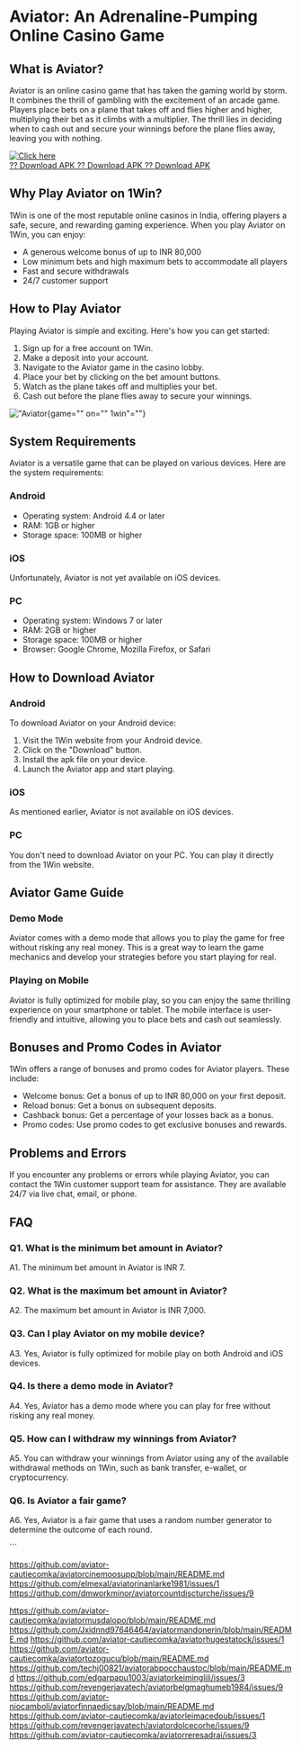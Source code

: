 # Aviator: An Adrenaline-Pumping Online Casino Game

## What is Aviator?

Aviator is an online casino game that has taken the gaming world by
storm. It combines the thrill of gambling with the excitement of an
arcade game. Players place bets on a plane that takes off and flies
higher and higher, multiplying their bet as it climbs with a multiplier.
The thrill lies in deciding when to cash out and secure your winnings
before the plane flies away, leaving you with nothing.

[![Click
here](https://readscoops.com/wp-content/uploads/2023/03/Readscoop-aviator-1-1.jpg)](https://traff.sbs/deff)\
[?? Download APK ?? Download APK ?? Download
APK](https://traff.sbs/deff)

## Why Play Aviator on 1Win?

1Win is one of the most reputable online casinos in India, offering
players a safe, secure, and rewarding gaming experience. When you play
Aviator on 1Win, you can enjoy:

-   A generous welcome bonus of up to INR 80,000
-   Low minimum bets and high maximum bets to accommodate all players
-   Fast and secure withdrawals
-   24/7 customer support

## How to Play Aviator

Playing Aviator is simple and exciting. Here\'s how you can get started:

1.  Sign up for a free account on 1Win.
2.  Make a deposit into your account.
3.  Navigate to the Aviator game in the casino lobby.
4.  Place your bet by clicking on the bet amount buttons.
5.  Watch as the plane takes off and multiplies your bet.
6.  Cash out before the plane flies away to secure your winnings.

!["Aviator](\%22https://1winonline.in/wp-content/uploads/2023/03/1Win-Aviator-Game.webp\%22){game=""
on="" 1win"=""}

## System Requirements

Aviator is a versatile game that can be played on various devices. Here
are the system requirements:

### Android

-   Operating system: Android 4.4 or later
-   RAM: 1GB or higher
-   Storage space: 100MB or higher

### iOS

Unfortunately, Aviator is not yet available on iOS devices.

### PC

-   Operating system: Windows 7 or later
-   RAM: 2GB or higher
-   Storage space: 100MB or higher
-   Browser: Google Chrome, Mozilla Firefox, or Safari

## How to Download Aviator

### Android

To download Aviator on your Android device:

1.  Visit the 1Win website from your Android device.
2.  Click on the "Download" button.
3.  Install the apk file on your device.
4.  Launch the Aviator app and start playing.

### iOS

As mentioned earlier, Aviator is not available on iOS devices.

### PC

You don\'t need to download Aviator on your PC. You can play it directly
from the 1Win website.

## Aviator Game Guide

### Demo Mode

Aviator comes with a demo mode that allows you to play the game for free
without risking any real money. This is a great way to learn the game
mechanics and develop your strategies before you start playing for real.

### Playing on Mobile

Aviator is fully optimized for mobile play, so you can enjoy the same
thrilling experience on your smartphone or tablet. The mobile interface
is user-friendly and intuitive, allowing you to place bets and cash out
seamlessly.

## Bonuses and Promo Codes in Aviator

1Win offers a range of bonuses and promo codes for Aviator players.
These include:

-   Welcome bonus: Get a bonus of up to INR 80,000 on your first
    deposit.
-   Reload bonus: Get a bonus on subsequent deposits.
-   Cashback bonus: Get a percentage of your losses back as a bonus.
-   Promo codes: Use promo codes to get exclusive bonuses and rewards.

## Problems and Errors

If you encounter any problems or errors while playing Aviator, you can
contact the 1Win customer support team for assistance. They are
available 24/7 via live chat, email, or phone.

## FAQ

### Q1. What is the minimum bet amount in Aviator?

A1. The minimum bet amount in Aviator is INR 7.

### Q2. What is the maximum bet amount in Aviator?

A2. The maximum bet amount in Aviator is INR 7,000.

### Q3. Can I play Aviator on my mobile device?

A3. Yes, Aviator is fully optimized for mobile play on both Android and
iOS devices.

### Q4. Is there a demo mode in Aviator?

A4. Yes, Aviator has a demo mode where you can play for free without
risking any real money.

### Q5. How can I withdraw my winnings from Aviator?

A5. You can withdraw your winnings from Aviator using any of the
available withdrawal methods on 1Win, such as bank transfer, e-wallet,
or cryptocurrency.

### Q6. Is Aviator a fair game?

A6. Yes, Aviator is a fair game that uses a random number generator to
determine the outcome of each round.

\`\`\`

https://github.com/aviator-cautiecomka/aviatorcinemoosupp/blob/main/README.md
https://github.com/elmexal/aviatorinanlarke1981/issues/1
https://github.com/dmworkminor/aviatorcountdiscturche/issues/9

https://github.com/aviator-cautiecomka/aviatormusdalopo/blob/main/README.md
https://github.com/Jxidnnd97646464/aviatormandonerin/blob/main/README.md
https://github.com/aviator-cautiecomka/aviatorhugestatock/issues/1
https://github.com/aviator-cautiecomka/aviatortozogucu/blob/main/README.md
https://github.com/techj00821/aviatorabpocchaustoc/blob/main/README.md
https://github.com/edgarpapu1003/aviatorkeiminglili/issues/3
https://github.com/revengerjavatech/aviatorbelgmaghumeb1984/issues/9
https://github.com/aviator-niocamboli/aviatorfinnaedicsay/blob/main/README.md
https://github.com/aviator-cautiecomka/aviatorleimacedoub/issues/1
https://github.com/revengerjavatech/aviatordolcecorhe/issues/9
https://github.com/aviator-cautiecomka/aviatorreresadrai/issues/3
